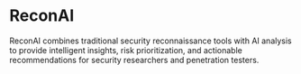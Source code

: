 # ReconAI
ReconAI combines traditional security reconnaissance tools with AI analysis to provide intelligent insights, risk prioritization, and actionable recommendations for security researchers and penetration testers.
